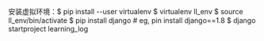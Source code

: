 安装虚拟环境：$ pip install --user virtualenv
$ virtualenv ll_env
$ source ll_env/bin/activate
$ pip install django  # eg, pin install django==1.8
$ django startproject learning_log

